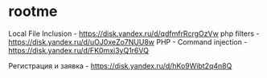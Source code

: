 # rootme
Local File Inclusion - https://disk.yandex.ru/d/qdfmfrRcrgOzVw
php filters - https://disk.yandex.ru/d/uOJ0xeZo7NUU8w
PHP - Command injection - https://disk.yandex.ru/d/FK0mxi3yQ1r6VQ

Регистрация и заявка - https://disk.yandex.ru/d/hKo9Wibt2q4n8Q
